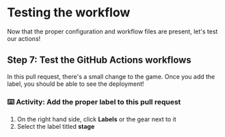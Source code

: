 # Testing the workflow

Now that the proper configuration and workflow files are present, let's test our actions!

## Step 7: Test the GitHub Actions workflows

In this pull request, there's a small change to the game. Once you add the label, you should be able to see the deployment!

### :keyboard: Activity: Add the proper label to this pull request

1. On the right hand side, click **Labels** or the gear next to it
2. Select the label titled **stage**
